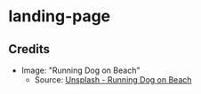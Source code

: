 # landing-page

## Credits

- Image: "Running Dog on Beach"
  - Source: [Unsplash - Running Dog on Beach](https://unsplash.com/photos/dog-running-on-beach-during-daytime-yihlaRCCvd4)
